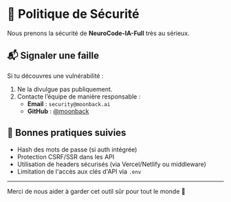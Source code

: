 # 🔐 Politique de Sécurité

Nous prenons la sécurité de **NeuroCode-IA-Full** très au sérieux.

## 📬 Signaler une faille

Si tu découvres une vulnérabilité :

1. Ne la divulgue pas publiquement.
2. Contacte l’équipe de manière responsable :
   - **Email** : `security@moonback.ai`
   - **GitHub** : [@moonback](https://github.com/moonback)

## 🔐 Bonnes pratiques suivies

- Hash des mots de passe (si auth intégrée)
- Protection CSRF/SSR dans les API
- Utilisation de headers sécurisés (via Vercel/Netlify ou middleware)
- Limitation de l'accès aux clés d'API via `.env`

---

Merci de nous aider à garder cet outil sûr pour tout le monde 🙏
